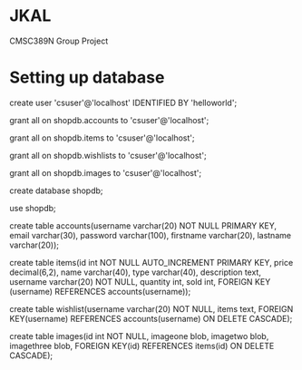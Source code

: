 # JKAL
CMSC389N Group Project

# Setting up database
<!--- 
creating user and giving privileges
-->
create user 'csuser'@'localhost' IDENTIFIED BY 'helloworld';

grant all on shopdb.accounts to 'csuser'@'localhost';

grant all on shopdb.items to 'csuser'@'localhost';

grant all on shopdb.wishlists to 'csuser'@'localhost';

grant all on shopdb.images to 'csuser'@'localhost';

create database shopdb;

use shopdb;

<!---
Accounts database:
Username(varchar) -- any account can buy
Email(varchar)
Password(varchar)
First name(varchar)
Last name(varchar)
-->
create table accounts(username varchar(20) NOT NULL PRIMARY KEY, email varchar(30), password varchar(100), firstname varchar(20), lastname varchar(20));

<!---
Items database:
- id int not null AUTO_INCREMENT PRIMARY KEY
- Price(decimal)
- Name(varchar)
- Type of item(varchar)
- description(text)
- username(varchar) -- foreign key from accounts
- quantity(int)
- sold(int)
-->
create table items(id int NOT NULL AUTO_INCREMENT PRIMARY KEY, price decimal(6,2), name varchar(40), type varchar(40), description text, username varchar(20) NOT NULL, quantity int, sold int, FOREIGN KEY (username) REFERENCES accounts(username));

<!---
Wishlists database:
Username(varchar) -- foreign key from accounts
id(int) -- foreign key from items
-->
create table wishlist(username varchar(20) NOT NULL, items text, FOREIGN KEY(username) REFERENCES accounts(username) ON DELETE CASCADE);

<!---
Images database:
-id(int) -- foreign key from items
-imageone(blob)
-imagetwo(blob)
-imagethree(blob)
-->
create table images(id int NOT NULL, imageone blob, imagetwo blob, imagethree blob, FOREIGN KEY(id) REFERENCES items(id) ON DELETE CASCADE);
